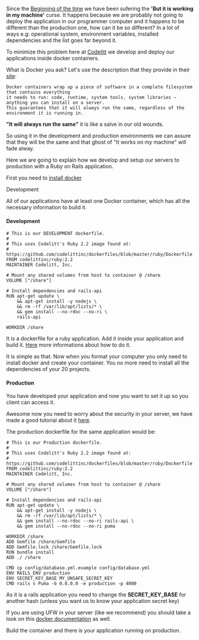 Since the [Beginning of the time](https://upload.wikimedia.org/wikipedia/commons/c/c2/Lambda-Cold_Dark_Matter,_Accelerated_Expansion_of_the_Universe,_Big_Bang-Inflation.jpg) we have been sufering the **'But it is working in my machine'** curse. It happens because we are probably not going to deploy the application in our programmer computer and it happens to be 
different than the production one, how can it be so different? In a lot of ways e.g: operational system, environment variables, installed dependencies and the list goes far beyond it.

To minimize this problem here at [Codelitt](http://codelitt.com) we develop and deploy our applications inside docker containers.

What is Docker you ask? Let's use the description that they provide in their [site](https://www.docker.com/what-docker):

```
Docker containers wrap up a piece of software in a complete filesystem that contains everything 
it needs to run: code, runtime, system tools, system libraries – anything you can install on a server. 
This guarantees that it will always run the same, regardless of the environment it is running in.
```
**"It will always run the same"** it is like a salve in our old wounds.

So using it in the development and production environments we can assure that they will be the same and that ghost of "It works on my machine" will fade alway.

Here we are going to explain how we develop and setup our servers to production with a Ruby on Rails application.

First you need to [install docker](https://www.digitalocean.com/community/tutorials/how-to-install-and-use-docker-on-ubuntu-16-04)

Development

All of our applications have at least one Docker container, which has all the necessary information to build it.

#### Development

```
# This is our DEVELOPMENT dockerfile.
#
# This uses Codelitt's Ruby 2.2 image found at:
# https://github.com/codelittinc/dockerfiles/blob/master/ruby/Dockerfile
FROM codelittinc/ruby:2.2
MAINTAINER Codelitt, Inc.

# Mount any shared volumes from host to container @ /share
VOLUME ["/share"]

# Install dependencies and rails-api
RUN apt-get update \
    && apt-get install -y nodejs \
    && rm -rf /var/lib/apt/lists/* \
    && gem install --no-rdoc --no-ri \
    rails-api

WORKDIR /share
```

It is a dockerfile for a ruby application. Add it inside your application and build it. [Here](https://docs.docker.com/mac/step_four/) more informations about how to do it.

It is simple as that. Now when you format your computer you only need to install docker and create your container. You no more need to install all the dependencies of your 20 projects.

#### Production

You have developed your application and now you want to set it up so you client can access it. 

Awesome now you need to worry about the security in your server, we have made a good tutorial about it [here](http://www.codelitt.com/blog/my-first-10-minutes-on-a-server-primer-for-securing-ubuntu/).

The production dockerfile for the same application would be:

```
# This is our Production dockerfile.
#
# This uses Codelitt's Ruby 2.2 image found at:
# https://github.com/codelittinc/dockerfiles/blob/master/ruby/Dockerfile
FROM codelittinc/ruby:2.2
MAINTAINER Codelitt, Inc.

# Mount any shared volumes from host to container @ /share
VOLUME ["/share"]

# Install dependencies and rails-api
RUN apt-get update \
    && apt-get install -y nodejs \
    && rm -rf /var/lib/apt/lists/* \
    && gem install --no-rdoc --no-ri rails-api \
    && gem install --no-rdoc --no-ri puma

WORKDIR /share
ADD Gemfile /share/Gemfile
ADD Gemfile.lock /share/Gemfile.lock
RUN bundle install
ADD ./ /share

CMD cp config/database.yml.example config/database.yml
ENV RAILS_ENV production
ENV SECRET_KEY_BASE MY_UNSAFE_SECRET_KEY
CMD rails s Puma -b 0.0.0.0 -e production -p 4000
```

As it is a rails application you need to change the **SECRET_KEY_BASE** for another hash (unless you want us to know your application secret key)

If you are using UFW in your server (like we recommend) you should take a look on this [docker documentation](https://docs.docker.com/engine/installation/linux/ubuntulinux/#enable-ufw-forwarding) as well.

Build the container and there is your application running on production.

